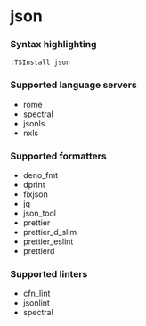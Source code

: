 # json
<!--- THIS DOCUMENT IS AUTOMATICALLY GENERATED, DON'T EDIT IT -->

### Syntax highlighting

```vim
:TSInstall json
```

### Supported language servers

- rome
- spectral
- jsonls
- nxls

### Supported formatters

- deno_fmt
- dprint
- fixjson
- jq
- json_tool
- prettier
- prettier_d_slim
- prettier_eslint
- prettierd

### Supported linters

- cfn_lint
- jsonlint
- spectral

